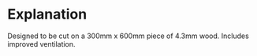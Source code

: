 # Explanation

Designed to be cut on a 300mm x 600mm piece of 4.3mm wood.
Includes improved ventilation.
